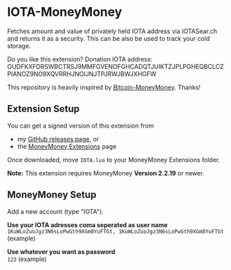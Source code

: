 # IOTA-MoneyMoney
Fetches amount and value of privately held IOTA address via IOTASear.ch and returns it as a security.
This can be also be used to track your cold storage.

Do you like this extension? Donation IOTA address: OUDFKXFDRSWBCTRSJ9MMFGVENOFGHCADQTJUIKTZJPLPGHEQBCLCZPIANOZ9NO9XQVRRHJNOIJNJTPJRWJBWJXHGFW

This repository is heavily inspired by [Bitcoin-MoneyMoney](https://github.com/Jacubeit/Bitcoin-MoneyMoney). Thanks!

## Extension Setup

You can get a signed version of this extension from

* my [GitHub releases page](https://github.com/psperber/IOTA-MoneyMoney/releases/tag/v0.1), or
* the [MoneyMoney Extensions](https://moneymoney-app.com/extensions/) page

Once downloaded, move `IOTA.lua` to your MoneyMoney Extensions folder.

**Note:** This extension requires MoneyMoney **Version 2.2.19** or newer.

## MoneyMoney Setup

Add a new account (type "IOTA"). 

**Use your IOTA adresses coma seperated as user name**  
`1KuWLoZuoJgz3N6sLoPwGth9XGm8YuFTGt, 1KuWLoZuoJgz3N6sLoPwGth9XGm8YuFTGt` (example)

**Use whatever you want as password**  
`123` (example)

